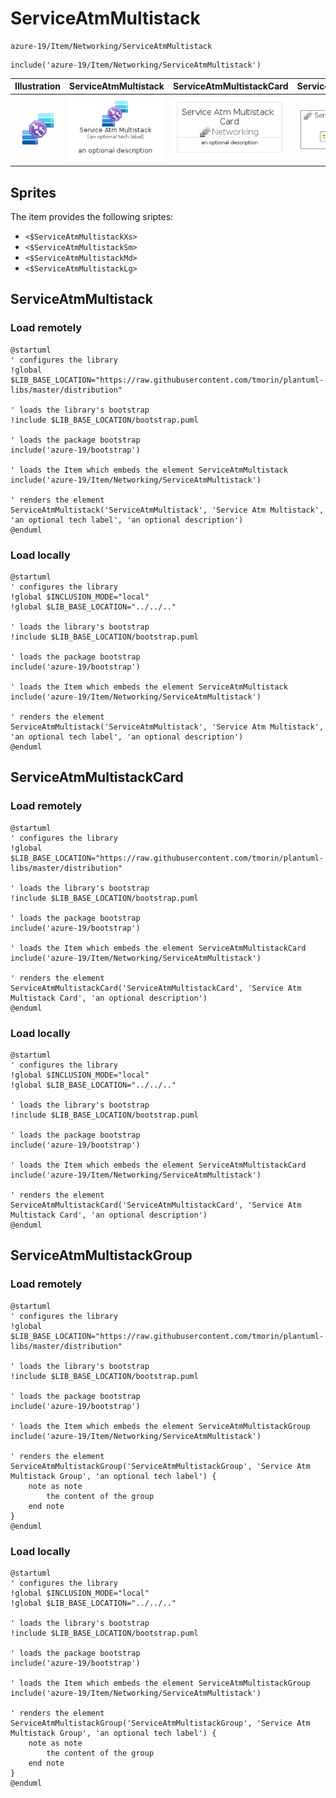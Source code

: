 # ServiceAtmMultistack


```text
azure-19/Item/Networking/ServiceAtmMultistack
```

```text
include('azure-19/Item/Networking/ServiceAtmMultistack')
```



| Illustration | ServiceAtmMultistack | ServiceAtmMultistackCard | ServiceAtmMultistackGroup |
| :---: | :---: | :---: | :---: |
| ![illustration for Illustration](../../../azure-19/Item/Networking/ServiceAtmMultistack.png) | ![illustration for ServiceAtmMultistack](../../../azure-19/Item/Networking/ServiceAtmMultistack.Local.png) | ![illustration for ServiceAtmMultistackCard](../../../azure-19/Item/Networking/ServiceAtmMultistackCard.Local.png) | ![illustration for ServiceAtmMultistackGroup](../../../azure-19/Item/Networking/ServiceAtmMultistackGroup.Local.png) |



## Sprites
The item provides the following sriptes:

- `<$ServiceAtmMultistackXs>`
- `<$ServiceAtmMultistackSm>`
- `<$ServiceAtmMultistackMd>`
- `<$ServiceAtmMultistackLg>`





## ServiceAtmMultistack

### Load remotely
```plantuml
@startuml
' configures the library
!global $LIB_BASE_LOCATION="https://raw.githubusercontent.com/tmorin/plantuml-libs/master/distribution"

' loads the library's bootstrap
!include $LIB_BASE_LOCATION/bootstrap.puml

' loads the package bootstrap
include('azure-19/bootstrap')

' loads the Item which embeds the element ServiceAtmMultistack
include('azure-19/Item/Networking/ServiceAtmMultistack')

' renders the element
ServiceAtmMultistack('ServiceAtmMultistack', 'Service Atm Multistack', 'an optional tech label', 'an optional description')
@enduml
```

### Load locally
```plantuml
@startuml
' configures the library
!global $INCLUSION_MODE="local"
!global $LIB_BASE_LOCATION="../../.."

' loads the library's bootstrap
!include $LIB_BASE_LOCATION/bootstrap.puml

' loads the package bootstrap
include('azure-19/bootstrap')

' loads the Item which embeds the element ServiceAtmMultistack
include('azure-19/Item/Networking/ServiceAtmMultistack')

' renders the element
ServiceAtmMultistack('ServiceAtmMultistack', 'Service Atm Multistack', 'an optional tech label', 'an optional description')
@enduml
```

## ServiceAtmMultistackCard

### Load remotely
```plantuml
@startuml
' configures the library
!global $LIB_BASE_LOCATION="https://raw.githubusercontent.com/tmorin/plantuml-libs/master/distribution"

' loads the library's bootstrap
!include $LIB_BASE_LOCATION/bootstrap.puml

' loads the package bootstrap
include('azure-19/bootstrap')

' loads the Item which embeds the element ServiceAtmMultistackCard
include('azure-19/Item/Networking/ServiceAtmMultistack')

' renders the element
ServiceAtmMultistackCard('ServiceAtmMultistackCard', 'Service Atm Multistack Card', 'an optional description')
@enduml
```

### Load locally
```plantuml
@startuml
' configures the library
!global $INCLUSION_MODE="local"
!global $LIB_BASE_LOCATION="../../.."

' loads the library's bootstrap
!include $LIB_BASE_LOCATION/bootstrap.puml

' loads the package bootstrap
include('azure-19/bootstrap')

' loads the Item which embeds the element ServiceAtmMultistackCard
include('azure-19/Item/Networking/ServiceAtmMultistack')

' renders the element
ServiceAtmMultistackCard('ServiceAtmMultistackCard', 'Service Atm Multistack Card', 'an optional description')
@enduml
```

## ServiceAtmMultistackGroup

### Load remotely
```plantuml
@startuml
' configures the library
!global $LIB_BASE_LOCATION="https://raw.githubusercontent.com/tmorin/plantuml-libs/master/distribution"

' loads the library's bootstrap
!include $LIB_BASE_LOCATION/bootstrap.puml

' loads the package bootstrap
include('azure-19/bootstrap')

' loads the Item which embeds the element ServiceAtmMultistackGroup
include('azure-19/Item/Networking/ServiceAtmMultistack')

' renders the element
ServiceAtmMultistackGroup('ServiceAtmMultistackGroup', 'Service Atm Multistack Group', 'an optional tech label') {
    note as note
        the content of the group
    end note
}
@enduml
```

### Load locally
```plantuml
@startuml
' configures the library
!global $INCLUSION_MODE="local"
!global $LIB_BASE_LOCATION="../../.."

' loads the library's bootstrap
!include $LIB_BASE_LOCATION/bootstrap.puml

' loads the package bootstrap
include('azure-19/bootstrap')

' loads the Item which embeds the element ServiceAtmMultistackGroup
include('azure-19/Item/Networking/ServiceAtmMultistack')

' renders the element
ServiceAtmMultistackGroup('ServiceAtmMultistackGroup', 'Service Atm Multistack Group', 'an optional tech label') {
    note as note
        the content of the group
    end note
}
@enduml
```

